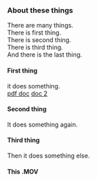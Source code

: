 ### About these things


There are many things.  
There is first thing.  
There is second thing.  
There is third thing.  
And there is the last thing.

 
  
 
#### First thing

it does something.  
[pdf doc](https://docs.google.com/viewer?url=https://github.com/bodichHub/testrun/raw/master/doc_cloud.pdf)
[doc 2](https://docs.google.com/viewer?url=https://espressif.com/sites/default/files/documentation/esp32-pico-d4_datasheet_en.pdf)

  
#### Second thing

It does something again.




#### Third thing

Then it does something else. 



#### This .MOV

